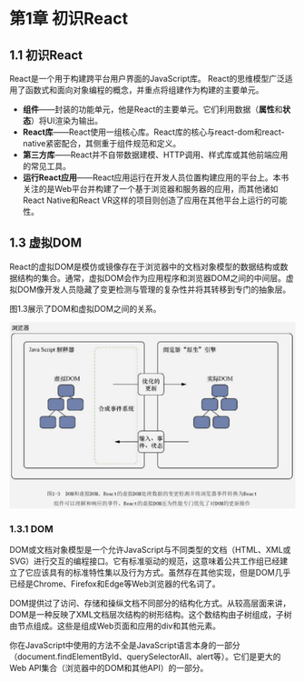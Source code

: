 # 第1章 初识React

## 1.1 初识React

React是一个用于构建跨平台用户界面的JavaScript库。
React的思维模型广泛适用了函数式和面向对象编程的概念，并重点将组建作为构建的主要单元。

- **组件**——封装的功能单元，他是React的主要单元。它们利用数据（**属性**和**状态**）将UI渲染为输出。
- **React库**——React使用一组核心库。React库的核心与react-dom和react-native紧密配合，其侧重于组件规范和定义。
- **第三方库**——React并不自带数据建模、HTTP调用、样式库或其他前端应用的常见工具。
- **运行React应用**——React应用运行在开发人员位置构建应用的平台上。本书关注的是Web平台并构建了一个基于浏览器和服务器的应用，而其他诸如React Native和React VR这样的项目则创造了应用在其他平台上运行的可能性。

## 1.3 虚拟DOM

React的虚拟DOM是模仿或镜像存在于浏览器中的文档对象模型的数据结构或数据结构的集合。通常，虚拟DOM会作为应用程序和浏览器DOM之间的中间层。虚拟DOM像开发人员隐藏了变更检测与管理的复杂性并将其转移到专门的抽象层。

图1.3展示了DOM和虚拟DOM之间的关系。

![image](https://github.com/janwee-sha/reading-notes/blob/main/Front-end/React.in.Action.Graph.1-3.png)

### 1.3.1 DOM

DOM或文档对象模型是一个允许JavaScript与不同类型的文档（HTML、XML或SVG）进行交互的编程接口。它有标准驱动的规范，这意味着公共工作组已经建立了它应该具有的标准特性集以及行为方式。虽然存在其他实现，但是DOM几乎已经是Chrome、Firefox和Edge等Web浏览器的代名词了。

DOM提供过了访问、存储和操纵文档不同部分的结构化方式。从较高层面来讲，DOM是一种反映了XML文档层次结构的树形结构。这个数结构由子树组成，子树由节点组成。这些是组成Web页面和应用的div和其他元素。

你在JavaScript中使用的方法不全是JavaScript语言本身的一部分（document.findElementById、querySelectorAll、alert等）。它们是更大的Web API集合（浏览器中的DOM和其他API）的一部分。
